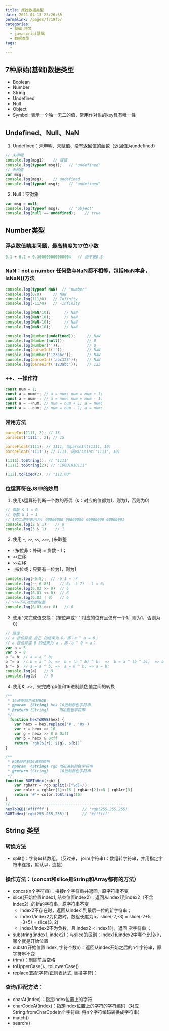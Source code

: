 ```yaml
---
title: 原始数据类型
date: 2021-04-13 23:26:35
permalink: /pages/f719f5/
categories:
  - 基础|博文
  - javascript基础
  - 数据类型
tags:
  -
---
```


## 7种原始(基础)数据类型
+ Boolean
+ Number
+ String
+ Undefined
+ Null
+ Object
+ Symbol: 表示一个独一无二的值，常用作对象的key具有唯一性

## Undefined、Null、NaN
1. Undefined：未申明、未赋值、没有返回值的函数（返回值为undefined）
```js
// 未申明
console.log(msg1)    // 报错
console.log(typeof msg1);   // "undefined"
// 未赋值
var msg;
console.log(msg);    // undefined
console.log(typeof msg);    // "undefined"
```

2. Null：空对象
```js
var msg = null;
console.log(typeof msg);    // "object"
console.log(null == undefined);    // true
```

## Number类型
### 浮点数值精度问题，最高精度为17位小数
```js
0.1 + 0.2 = 0.300000000000004   // 而不是0.3
```

### NaN：not a number  任何数与NaN都不相等，包括NaN本身，isNaN()方法
```js
console.log(typeof NaN)  // "number"
console.log(0/0)     // NaN
console.log(111/0)   // Infinity
console.log(-11/0)   // -Infinity

console.log(NaN/10);      // NaN
console.log(NaN*10);      // NaN
console.log(NaN-10);      // NaN
console.log(NaN+10);      // NaN

console.log(Number(undefined));     // NaN
console.log(Number(null));          // 0
console.log(Number(''));            // 0
console.log(parseInt(''));          // NaN
console.log(Number('123abc'));      // NaN
console.log(parseInt('abc123'));    // NaN
console.log(parseInt('123abc'));    // 123
```

### ++、--操作符
```js
const num = 1;
const a = num++; // a = num; num = num + 1;
const a = num--; // a = num; num = num - 1;
const a = ++num; // num = num + 1; a = num;
const a = --num; // num = num - 1; a = num;
```

### 常用方法
```js
parseInt(1111, 2); // 15
parseInt('1111', 2); // 15

parseFloat(1111); // 1111, 同parseInt(1111, 10)
parseFloat('1111'); // 1111, 同parseInt('1111', 10)

(1111).toString(); // "1111"
(1111).toString(2); // "10001010111"

(112).toFixed(2); // "112.00"
```

### 位运算符在JS中的妙用
1. 使用`&`运算符判断一个数的奇偶（`&`：对应的位都为1，则为1，否则为0）
```js
// 偶数 & 1 = 0
// 奇数 & 1 = 1
// 1的二进制表示为: 00000000 00000000 00000000 00000001
console.log(2 & 1)    // 0
console.log(3 & 1)    // 1
```

2. 使用 `~`, `>>`, `<<`, `>>>`, `|`来取整
  + `~`按位非：补码 = 负数 - 1；
  + `<<`左移
  + `>>`右移
  + `|`按位或：只要有一位为1，则为1
```js
console.log(~6.8);  // -6-1 = -7
console.log(~~ 6.83)    // 6; -(-7) - 1 = 6;
console.log(6.83 >> 0)  // 6
console.log(6.83 << 0)  // 6
console.log(6.83 | 0)   // 6
// >>>不可对负数取整
console.log(6.83 >>> 0)   // 6
```

3. 使用`^`来完成值交换：（按位异或`^`：对应的位有且仅有一个1，则为1，否则为0）
```js
// 原理：
// a 按位异或 自己 的结果为 0，即：a ^ a = 0；
// a 按位异或 0 的结果为 a ，即：a ^ 0 = a；
var a = 5
var b = 8
a ^= b  // a = a ^ b;
b ^= a  // b = a ^ b; =>  b = (a ^ b) ^ b;  =>  b = a ^ (b ^ b);  => b = a ^ 0;  => b = a; => a = a ^ a = 0;
a ^= b  // a = a ^ b; =>  a = 0 ^ b; => a = b;
console.log(a)   // 8
console.log(b)   // 5
```

4. 使用&, >>, |来完成rgb值和16进制颜色值之间的转换
```js
/**
 * 16进制颜色值转RGB
 * @param  {String} hex 16进制颜色字符串
 * @return {String}     RGB颜色字符串
 */
  function hexToRGB(hex) {
    var hexx = hex.replace('#', '0x')
    var r = hexx >> 16
    var g = hexx >> 8 & 0xff
    var b = hexx & 0xff
    return `rgb(${r}, ${g}, ${b})`
}

/**
 * RGB颜色转16进制颜色
 * @param  {String} rgb RGB进制颜色字符串
 * @return {String}     16进制颜色字符串
 */
function RGBToHex(rgb) {
    var rgbArr = rgb.split(/[^\d]+/)
    var color = rgbArr[1]<<16 | rgbArr[2]<<8 | rgbArr[3]
    return '#'+ color.toString(16)
}
// -------------------------------------------------
hexToRGB('#ffffff')               // 'rgb(255,255,255)'
RGBToHex('rgb(255,255,255)')      // '#ffffff'
```


## String 类型
### 转换方法
+ split()：字符串转数组。（反过来， join(字符串)：数组转字符串，并用指定字符串连接，默认以`，`连接）

### 操作方法：（concat和slice是String和Array都有的方法）
+ concat(n个字符串)：拼接n个字符串并返回，原字符串不变
+ slice(开始位置index1,  结束位置index2)：返回从index1到index2（不含index2）的新的字符串，原字符串不变
  + index2不存在时，返回从index1到最后一位的新字符串；
  + index1/index2为负数时，数组长度为5，slice(-2,-3) = slice(-2+5, -3+5) = slice(3, 2)
  + index1/index2不为负数，且 index2 < index1时，返回 空字符串 ；
+ substring(index1,  index2)：与slice的区别：index1和index2中哪个比较小，哪个就是开始位置
+ substr(开始位置index,  字符个数n)：返回从index开始之后的n个字符串，原字符串不变
+ trim()：删除前后空格
+ toUpperCase()、toLowerCase()
+ replace(匹配字符/正则表达式,  替换字符)：

### 查询/匹配方法：
+ charAt(index)：指定index位置上的字符
+ charCodeAt(index)：指定index位置上的字符的字符编码（对应 String.fromCharCode(n个字符串: 将n个字符编码转换成字符串）
+ match()
+ search()